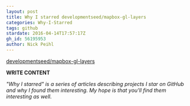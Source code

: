 ```yaml
---
layout: post
title: Why I starred developmentseed/mapbox-gl-layers
categories: Why-I-Starred
tags: github
stardate: 2016-04-14T17:57:17Z
gh_id: 56195953
author: Nick Peihl
---
```


[developmentseed/mapbox-gl-layers](https://github.com/developmentseed/mapbox-gl-layers)

**WRITE CONTENT**

*"Why I starred" is a series of articles describing projects I star on GitHub and why I found them interesting. My hope is that you'll find them interesting as well.*

